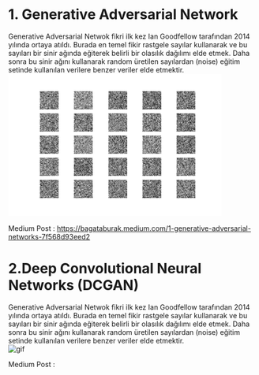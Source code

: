 # 1. Generative Adversarial Network
Generative Adversarial Netwok fikri ilk kez Ian Goodfellow tarafından 2014 yılında ortaya atıldı. Burada en temel fikir rastgele sayılar kullanarak ve bu sayıları bir sinir ağında eğiterek belirli bir olasılık dağılımı elde etmek. Daha sonra bu sinir ağını kullanarak random üretilen sayılardan (noise) eğitim setinde kullanılan verilere benzer veriler elde etmektir.  
![gif](https://github.com/burakbaga/GANs/blob/master/images/gan_mnist.gif)  

Medium Post : https://bagataburak.medium.com/1-generative-adversarial-networks-7f568d93eed2

# 2.Deep Convolutional Neural Networks (DCGAN)
Generative Adversarial Netwok fikri ilk kez Ian Goodfellow tarafından 2014 yılında ortaya atıldı. Burada en temel fikir rastgele sayılar kullanarak ve bu sayıları bir sinir ağında eğiterek belirli bir olasılık dağılımı elde etmek. Daha sonra bu sinir ağını kullanarak random üretilen sayılardan (noise) eğitim setinde kullanılan verilere benzer veriler elde etmektir.  
![gif](https://github.com/burakbaga/GANs/blob/master/images/celb2.gif)  

Medium Post : 
